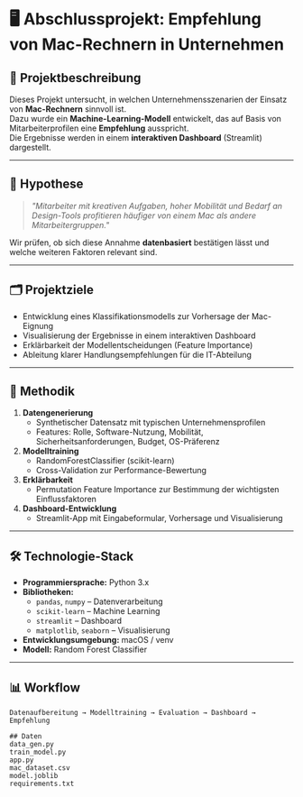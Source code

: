 # 🖥️ Abschlussprojekt: Empfehlung von Mac-Rechnern in Unternehmen

## 📌 Projektbeschreibung
Dieses Projekt untersucht, in welchen Unternehmensszenarien der Einsatz von **Mac-Rechnern** sinnvoll ist.  
Dazu wurde ein **Machine-Learning-Modell** entwickelt, das auf Basis von Mitarbeiterprofilen eine **Empfehlung** ausspricht.  
Die Ergebnisse werden in einem **interaktiven Dashboard** (Streamlit) dargestellt.

---

## 🎯 Hypothese
> *"Mitarbeiter mit kreativen Aufgaben, hoher Mobilität und Bedarf an Design-Tools profitieren häufiger von einem Mac als andere Mitarbeitergruppen."*

Wir prüfen, ob sich diese Annahme **datenbasiert** bestätigen lässt und welche weiteren Faktoren relevant sind.

---

## 🗂️ Projektziele
- Entwicklung eines Klassifikationsmodells zur Vorhersage der Mac-Eignung
- Visualisierung der Ergebnisse in einem interaktiven Dashboard
- Erklärbarkeit der Modellentscheidungen (Feature Importance)
- Ableitung klarer Handlungsempfehlungen für die IT-Abteilung

---

## 🧠 Methodik
1. **Datengenerierung**  
   - Synthetischer Datensatz mit typischen Unternehmensprofilen  
   - Features: Rolle, Software-Nutzung, Mobilität, Sicherheitsanforderungen, Budget, OS-Präferenz  
2. **Modelltraining**  
   - RandomForestClassifier (scikit-learn)  
   - Cross-Validation zur Performance-Bewertung  
3. **Erklärbarkeit**  
   - Permutation Feature Importance zur Bestimmung der wichtigsten Einflussfaktoren  
4. **Dashboard-Entwicklung**  
   - Streamlit-App mit Eingabeformular, Vorhersage und Visualisierung

---

## 🛠️ Technologie-Stack
- **Programmiersprache:** Python 3.x
- **Bibliotheken:**  
  - `pandas`, `numpy` – Datenverarbeitung  
  - `scikit-learn` – Machine Learning  
  - `streamlit` – Dashboard  
  - `matplotlib`, `seaborn` – Visualisierung
- **Entwicklungsumgebung:** macOS / venv
- **Modell:** Random Forest Classifier

---

## 📊 Workflow
```plaintext
Datenaufbereitung → Modelltraining → Evaluation → Dashboard → Empfehlung

## Daten
data_gen.py
train_model.py
app.py
mac_dataset.csv
model.joblib
requirements.txt